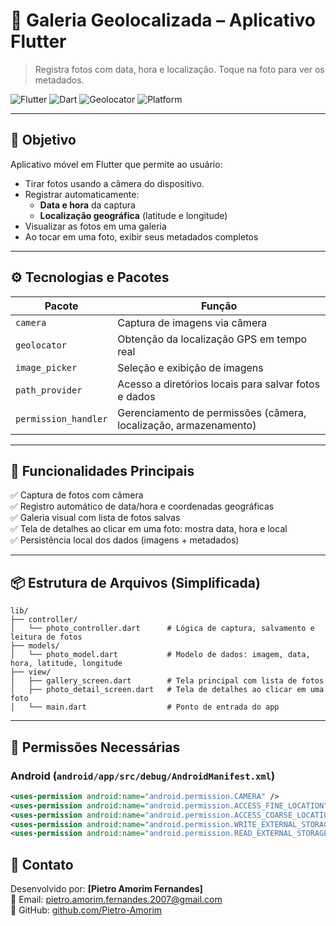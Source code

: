 # 📸 Galeria Geolocalizada – Aplicativo Flutter

> Registra fotos com data, hora e localização. Toque na foto para ver os metadados.

![Flutter](https://img.shields.io/badge/Flutter-%2302569B.svg?style=for-the-badge&logo=Flutter&logoColor=white)
![Dart](https://img.shields.io/badge/Dart-%230175C2.svg?style=for-the-badge&logo=dart&logoColor=white)
![Geolocator](https://img.shields.io/badge/Geolocator-000000?style=for-the-badge)
![Platform](https://img.shields.io/badge/Android%20%7C%20iOS-4CAF50?style=for-the-badge)

---

## 🎯 Objetivo

Aplicativo móvel em Flutter que permite ao usuário:

- Tirar fotos usando a câmera do dispositivo.
- Registrar automaticamente:
  - **Data e hora** da captura
  - **Localização geográfica** (latitude e longitude)
- Visualizar as fotos em uma galeria
- Ao tocar em uma foto, exibir seus metadados completos

---

## ⚙️ Tecnologias e Pacotes

| Pacote | Função |
|--------|--------|
| `camera` | Captura de imagens via câmera |
| `geolocator` | Obtenção da localização GPS em tempo real |
| `image_picker` | Seleção e exibição de imagens |
| `path_provider` | Acesso a diretórios locais para salvar fotos e dados |
| `permission_handler` | Gerenciamento de permissões (câmera, localização, armazenamento) |

---

## 📱 Funcionalidades Principais

✅ Captura de fotos com câmera  
✅ Registro automático de data/hora e coordenadas geográficas  
✅ Galeria visual com lista de fotos salvas  
✅ Tela de detalhes ao clicar em uma foto: mostra data, hora e local  
✅ Persistência local dos dados (imagens + metadados)  

---

## 📦 Estrutura de Arquivos (Simplificada)

```
lib/
├── controller/
│   └── photo_controller.dart      # Lógica de captura, salvamento e leitura de fotos
├── models/
│   └── photo_model.dart           # Modelo de dados: imagem, data, hora, latitude, longitude
├── view/
│   ├── gallery_screen.dart        # Tela principal com lista de fotos
│   ├── photo_detail_screen.dart   # Tela de detalhes ao clicar em uma foto
│   └── main.dart                  # Ponto de entrada do app
```
---

## 🔐 Permissões Necessárias

### Android (`android/app/src/debug/AndroidManifest.xml`)

```xml
<uses-permission android:name="android.permission.CAMERA" />
<uses-permission android:name="android.permission.ACCESS_FINE_LOCATION" />
<uses-permission android:name="android.permission.ACCESS_COARSE_LOCATION" />
<uses-permission android:name="android.permission.WRITE_EXTERNAL_STORAGE" />
<uses-permission android:name="android.permission.READ_EXTERNAL_STORAGE" />
```

## 💬 Contato

Desenvolvido por: **[Pietro Amorim Fernandes]**  
📧 Email: pietro.amorim.fernandes.2007@gmail.com  
🔗 GitHub: [github.com/Pietro-Amorim](https://github.com/Pietro-Amorim)
